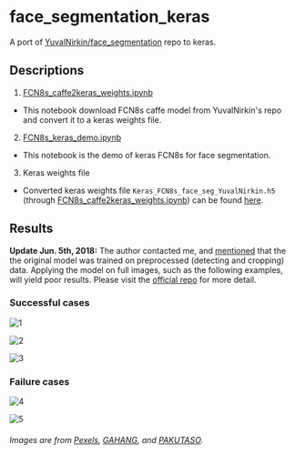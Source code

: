 # face_segmentation_keras
A port of [YuvalNirkin/face_segmentation](https://github.com/YuvalNirkin/face_segmentation) repo to keras.

## Descriptions

1. [FCN8s_caffe2keras_weights.ipynb](https://github.com/shaoanlu/face_segmentation_keras/blob/master/FCN8s_caffe2keras_weights.ipynb)
  - This notebook download FCN8s caffe model from YuvalNirkin's repo and convert it to a keras weights file.
2. [FCN8s_keras_demo.ipynb](https://github.com/shaoanlu/face_segmentation_keras/blob/master/FCN8s_keras_demo.ipynb)
  - This notebook is the demo of keras FCN8s for face segmentation.
3. Keras weights file
  - Converted keras weights file `Keras_FCN8s_face_seg_YuvalNirkin.h5` (through [FCN8s_caffe2keras_weights.ipynb](https://github.com/shaoanlu/face_segmentation_keras/blob/master/FCN8s_caffe2keras_weights.ipynb)) can be found [here](https://drive.google.com/open?id=1alyR6uv4CHt1WhykiQIiK5MZir7HSOUU).

## Results

**Update Jun. 5th, 2018:** The author contacted me, and [mentioned](https://github.com/shaoanlu/face-segmentation-keras/issues/3) that the the original model was trained on preprocessed (detecting and cropping) data. Applying the model on full images, such as the following examples, will yield poor results. Please visit the [official repo](https://github.com/YuvalNirkin/face_segmentation) for more detail.

### Successful cases

![1](https://www.dropbox.com/s/s8uzck810x4it0g/1.png?raw=1)

![2](https://www.dropbox.com/s/tjpwn3he7p40w4p/2.png?raw=1)

![3](https://www.dropbox.com/s/eub6et9s5p8rl07/3.png?raw=1)

### Failure cases

![4](https://www.dropbox.com/s/picdtqxkqkp76gz/4.png?raw=1)

![5](https://www.dropbox.com/s/9lufy3b5c0dnxei/5.png?raw=1)


###### Images are from [Pexels](https://www.pexels.com/), [GAHANG](http://gahag.net/), and [PAKUTASO](https://www.pakutaso.com/).
